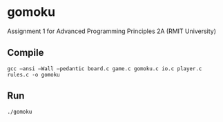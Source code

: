 # gomoku
Assignment 1 for Advanced Programming Principles 2A (RMIT University)

## Compile
`gcc –ansi –Wall –pedantic board.c game.c gomoku.c io.c player.c rules.c -o gomoku`

## Run
`./gomoku`

